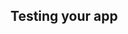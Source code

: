 <!-- .slide: data-background="../assets/images/bg-testing.gif" -->

##  Testing your app <!-- .element: class="coffee" -->
